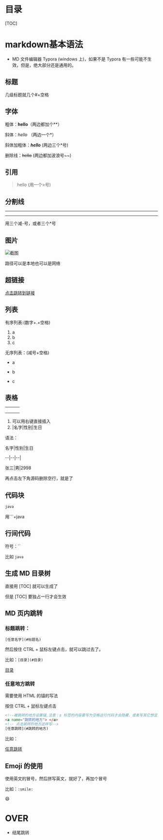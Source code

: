 # 目录

[TOC]

# markdown基本语法

- <a name="随便"> </a>MD 文件编辑器 Typora (windows 上)，如果不是 Typora 有一些可能不生效，但是，绝大部分还是通用的。



##  标题

几级标题就几个#+空格

## 字体

粗体：**hello**（两边都加个**）

斜体：*hello*                           （两边一个*）

斜体加粗体：***hello***       (两边三个*号)

删除线：~~hello~~              (两边都加波浪号~~)

## 引用

> hello (用一个>号)

## 分割线

---

***

用三个减-号，或者三个*号

## 图片

![截图]()

路径可以是本地也可以是网络

## 超链接

[点击跳转到链接](地址)

## 列表

有序列表:(数字+.+空格)

1.  a 
2. b
3. c

无序列表：(减号+空格)

- a

- b

- c

  



## 表格

|      |      |      |
| ---- | ---- | ---- |
|      |      |      |
|      |      |      |
|      |      |      |

1. 可以用右键直接插入
2. |名字|性别|生日

语法：

名字|性别|生日

--|--|--|

张三|男|2998

再点击左下角源码删除空行，就是了

## 代码块

```java
java
```

用```+java



## 行间代码

符号：``

比如 `java`



## 生成 MD 目录树

直接用 [TOC] 就可以生成了

但是 [TOC] 要独占一行才会生效



## MD 页内跳转

### 标题跳转：

`[任意名字](#标题名)`

然后按住 CTRL + 鼠标左键点击，就可以跳过去了。

比如：`[目录](#目录)`

[目录](#目录)





### 任意地方跳转

需要使用 HTML 的锚的写法

按住 CTRL + 鼠标左键点击

```html
<!--被跳转的地方设置锚,注意：a 标签的内容要写为空格这行代码才会隐藏，或者写其它想显示的文本-->
<a name="跳转的地方"> </a>
<!-- 点击跳转的地方这样写-->
[任意跳转](#跳转的地方)
```

比如：

[任意跳转](#随便)



## Emoji 的使用

使用英文的冒号，然后拼写英文，就好了，再加个冒号

比如：`:smile:`

:smile:



# OVER

- 结尾跳转